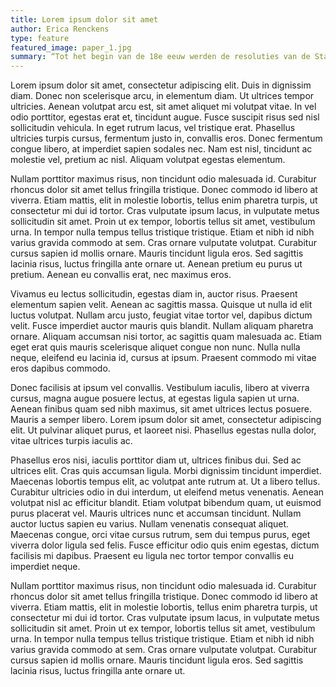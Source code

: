 ```yaml
---
title: Lorem ipsum dolor sit amet
author: Erica Renckens
type: feature
featured_image: paper_1.jpg
summary: “Tot het begin van de 18e eeuw werden de resoluties van de Staten Generaal met de hand geschreven”, vertelt Joris Oddens, projectleider van Republic, waarin deze resoluties (1576-1796) digitaal worden ontsloten. “Die handschriften zijn voor een mens moeilijk te lezen en lastig om in groten getale te doorzoeken. Automatische handschriftherkenning zorgt dan ook voor een revolutie in de geesteswetenschappen. Doordat alles online doorzoekbaar wordt, kun je heel andere onderzoeksvragen stellen.”.
---
```

Lorem ipsum dolor sit amet, consectetur adipiscing elit. Duis in dignissim diam. Donec non scelerisque arcu, in elementum diam. Ut ultrices tempor ultricies. Aenean volutpat arcu est, sit amet aliquet mi volutpat vitae. In vel odio porttitor, egestas erat et, tincidunt augue. Fusce suscipit risus sed nisl sollicitudin vehicula. In eget rutrum lacus, vel tristique erat. Phasellus ultricies turpis cursus, fermentum justo in, convallis eros. Donec fermentum congue libero, at imperdiet sapien sodales nec. Nam est nisl, tincidunt ac molestie vel, pretium ac nisl. Aliquam volutpat egestas elementum.

Nullam porttitor maximus risus, non tincidunt odio malesuada id. Curabitur rhoncus dolor sit amet tellus fringilla tristique. Donec commodo id libero at viverra. Etiam mattis, elit in molestie lobortis, tellus enim pharetra turpis, ut consectetur mi dui id tortor. Cras vulputate ipsum lacus, in vulputate metus sollicitudin sit amet. Proin ut ex tempor, lobortis tellus sit amet, vestibulum urna. In tempor nulla tempus tellus tristique tristique. Etiam et nibh id nibh varius gravida commodo at sem. Cras ornare vulputate volutpat. Curabitur cursus sapien id mollis ornare. Mauris tincidunt ligula eros. Sed sagittis lacinia risus, luctus fringilla ante ornare ut. Aenean pretium eu purus ut pretium. Aenean eu convallis erat, nec maximus eros.

Vivamus eu lectus sollicitudin, egestas diam in, auctor risus. Praesent elementum sapien velit. Aenean ac sagittis massa. Quisque ut nulla id elit luctus volutpat. Nullam arcu justo, feugiat vitae tortor vel, dapibus dictum velit. Fusce imperdiet auctor mauris quis blandit. Nullam aliquam pharetra ornare. Aliquam accumsan nisi tortor, ac sagittis quam malesuada ac. Etiam eget erat quis mauris scelerisque aliquet congue non nunc. Nulla nulla neque, eleifend eu lacinia id, cursus at ipsum. Praesent commodo mi vitae eros dapibus commodo.

Donec facilisis at ipsum vel convallis. Vestibulum iaculis, libero at viverra cursus, magna augue posuere lectus, at egestas ligula sapien ut urna. Aenean finibus quam sed nibh maximus, sit amet ultrices lectus posuere. Mauris a semper libero. Lorem ipsum dolor sit amet, consectetur adipiscing elit. Ut pulvinar aliquet purus, et laoreet nisi. Phasellus egestas nulla dolor, vitae ultrices turpis iaculis ac.

Phasellus eros nisi, iaculis porttitor diam ut, ultrices finibus dui. Sed ac ultrices elit. Cras quis accumsan ligula. Morbi dignissim tincidunt imperdiet. Maecenas lobortis tempus elit, ac volutpat ante rutrum at. Ut a libero tellus. Curabitur ultricies odio in dui interdum, ut eleifend metus venenatis. Aenean volutpat nisl ac efficitur blandit. Etiam volutpat bibendum quam, ut euismod purus placerat vel. Mauris ultrices nunc et accumsan tincidunt. Nullam auctor luctus sapien eu varius. Nullam venenatis consequat aliquet. Maecenas congue, orci vitae cursus rutrum, sem dui tempus purus, eget viverra dolor ligula sed felis. Fusce efficitur odio quis enim egestas, dictum facilisis mi dapibus. Praesent eu ligula nec tortor tempor convallis eu imperdiet neque.

Nullam porttitor maximus risus, non tincidunt odio malesuada id. Curabitur rhoncus dolor sit amet tellus fringilla tristique. Donec commodo id libero at viverra. Etiam mattis, elit in molestie lobortis, tellus enim pharetra turpis, ut consectetur mi dui id tortor. Cras vulputate ipsum lacus, in vulputate metus sollicitudin sit amet. Proin ut ex tempor, lobortis tellus sit amet, vestibulum urna. In tempor nulla tempus tellus tristique tristique. Etiam et nibh id nibh varius gravida commodo at sem. Cras ornare vulputate volutpat. Curabitur cursus sapien id mollis ornare. Mauris tincidunt ligula eros. Sed sagittis lacinia risus, luctus fringilla ante ornare ut.
